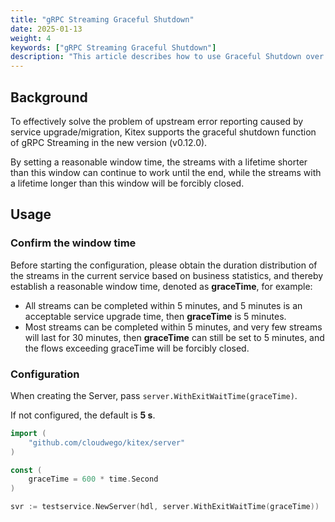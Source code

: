 ```yaml
---
title: "gRPC Streaming Graceful Shutdown"
date: 2025-01-13
weight: 4
keywords: ["gRPC Streaming Graceful Shutdown"]
description: "This article describes how to use Graceful Shutdown over gRPC"
---
```


## Background

To effectively solve the problem of upstream error reporting caused by service upgrade/migration, Kitex supports the graceful shutdown function of gRPC Streaming in the new version (v0.12.0).

By setting a reasonable window time, the streams with a lifetime shorter than this window can continue to work until the end, while the streams with a lifetime longer than this window will be forcibly closed.

## Usage

### Confirm the window time

Before starting the configuration, please obtain the duration distribution of the streams in the current service based on business statistics, and thereby establish a reasonable window time, denoted as **graceTime**, for example:

- All streams can be completed within 5 minutes, and 5 minutes is an acceptable service upgrade time, then **graceTime** is 5 minutes.
- Most streams can be completed within 5 minutes, and very few streams will last for 30 minutes, then **graceTime** can still be set to 5 minutes, and the flows exceeding graceTime will be forcibly closed.

### Configuration

When creating the Server, pass `server.WithExitWaitTime(graceTime)`.

If not configured, the default is **5 s**.

```go
import (
    "github.com/cloudwego/kitex/server"
)

const (
    graceTime = 600 * time.Second
)

svr := testservice.NewServer(hdl, server.WithExitWaitTime(graceTime))
```
